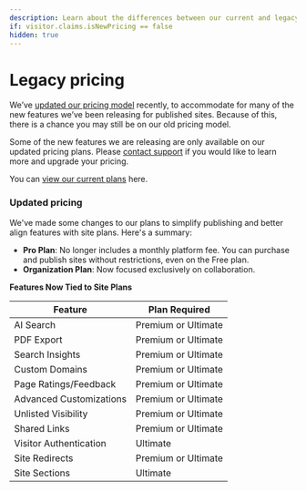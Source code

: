 ```yaml
---
description: Learn about the differences between our current and legacy pricing.
if: visitor.claims.isNewPricing == false
hidden: true
---
```


# Legacy pricing

We’ve [updated our pricing model](https://www.gitbook.com/blog/new-site-sections#new-pricing-for-new-users) recently, to accommodate for many of the new features we’ve been releasing for published sites. Because of this, there is a chance you may still be on our old pricing model.

Some of the new features we are releasing are only available on our updated pricing plans. Please [contact support](https://docs.gitbook.com/help-center/support/how-do-i-contact-support) if you would like to learn more and upgrade your pricing.

You can [view our current plans](./) here.

### Updated pricing

We've made some changes to our plans to simplify publishing and better align features with site plans. Here's a summary:

* **Pro Plan**: No longer includes a monthly platform fee. You can purchase and publish sites without restrictions, even on the Free plan.
* **Organization Plan**: Now focused exclusively on collaboration.

**Features Now Tied to Site Plans**

| **Feature**             | **Plan Required**   |
| ----------------------- | ------------------- |
| AI Search               | Premium or Ultimate |
| PDF Export              | Premium or Ultimate |
| Search Insights         | Premium or Ultimate |
| Custom Domains          | Premium or Ultimate |
| Page Ratings/Feedback   | Premium or Ultimate |
| Advanced Customizations | Premium or Ultimate |
| Unlisted Visibility     | Premium or Ultimate |
| Shared Links            | Premium or Ultimate |
| Visitor Authentication  | Ultimate            |
| Site Redirects          | Premium or Ultimate |
| Site Sections           | Ultimate            |

